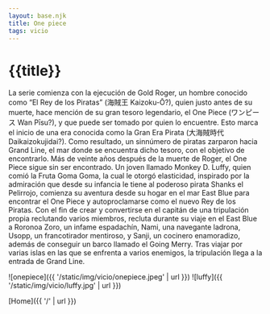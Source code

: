 ```yaml
---
layout: base.njk
title: One piece
tags: vicio
---
```


# {{title}}

La serie comienza con la ejecución de Gold Roger, un hombre conocido como “El Rey de los Piratas” (海賊王 Kaizoku-Ō?), quien justo antes de su muerte, hace mención de su gran tesoro legendario, el One Piece (ワンピース Wan Pīsu?), y que puede ser tomado por quien lo encuentre. Esto marca el inicio de una era conocida como la Gran Era Pirata (大海賊時代 Daikaizokujidai?). Como resultado, un sinnúmero de piratas zarparon hacia Grand Line, el mar donde se encuentra dicho tesoro, con el objetivo de encontrarlo. Más de veinte años después de la muerte de Roger, el One Piece sigue sin ser encontrado. Un joven llamado Monkey D. Luffy, quien comió la Fruta Goma Goma, la cual le otorgó elasticidad, inspirado por la admiración que desde su infancia le tiene al poderoso pirata Shanks el Pelirrojo, comienza su aventura desde su hogar en el mar East Blue para encontrar el One Piece y autoproclamarse como el nuevo Rey de los Piratas. Con el fin de crear y convertirse en el capitán de una tripulación propia reclutando varios miembros, recluta durante su viaje en el East Blue a Roronoa Zoro, un infame espadachín, Nami, una navegante ladrona, Usopp, un francotirador mentiroso, y Sanji, un cocinero enamoradizo, además de conseguir un barco llamado el Going Merry. Tras viajar por varias islas en las que se enfrenta a varios enemigos, la tripulación llega a la entrada de Grand Line.

![onepiece]({{ '/static/img/vicio/onepiece.jpeg' | url }})
![luffy]({{ '/static/img/vicio/luffy.jpg' | url }})

[Home]({{ '/' | url }})
